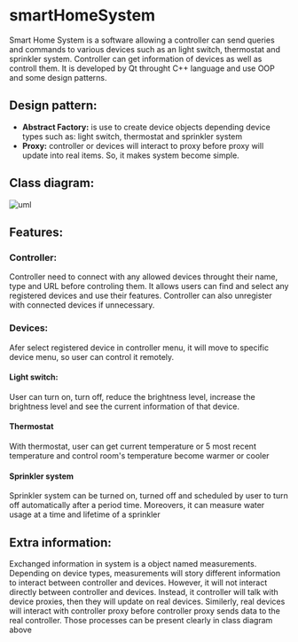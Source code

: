 # smartHomeSystem

Smart Home System is a software allowing a controller can send queries and commands to various devices such as an light switch, thermostat and sprinkler system.
Controller can get information of devices as well as controll them. It is developed by Qt throught C++ language and use OOP and some design patterns.

## Design pattern:

* **Abstract Factory:** is use to create device objects depending device types such as: light switch, thermostat and sprinkler system
* **Proxy:** controller or devices will interact to proxy before proxy will update into real items. So, it makes system become simple.

## Class diagram:

![uml](https://res.cloudinary.com/ngochieua2/image/upload/v1621433338/github/UML_diagram-1_ojqvgn.png)

## Features:

### Controller:

Controller need to connect with any allowed devices throught their name, type and URL before controling them.
It allows users can find and select any registered devices and use their features.
Controller can also unregister with connected devices if unnecessary.

### Devices:

Afer select registered device in controller menu, it will move to specific device menu, so user can control it remotely.

#### Light switch:

User can turn on, turn off, reduce the brightness level, increase the brightness level and see the current information of that device.

#### Thermostat

With thermostat, user can get current temperature or 5 most recent temperature and control room's temperature become warmer or cooler

#### Sprinkler system

Sprinkler system can be turned on, turned off and scheduled by user to turn off automatically after a period time. Moreovers, it can measure water usage at a time and lifetime
of a sprinkler

## Extra information:

Exchanged information in system is a object named measurements. Depending on device types, measurements will story different information to interact between controller and devices. However, it will not interact directly between controller and devices. Instead, it controller will talk with device proxies, then they will update on real devices. Similerly, real devices will interact with controller proxy before controller proxy sends data to the real controller. Those processes can be present clearly in class diagram above
